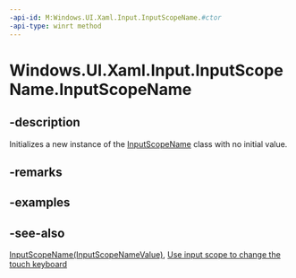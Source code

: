 ```yaml
---
-api-id: M:Windows.UI.Xaml.Input.InputScopeName.#ctor
-api-type: winrt method
---
```


<!-- Method syntax
public InputScopeName()
-->

# Windows.UI.Xaml.Input.InputScopeName.InputScopeName

## -description

Initializes a new instance of the [InputScopeName](inputscopename.md) class with no initial value.


## -remarks

## -examples

## -see-also

[InputScopeName(InputScopeNameValue)](inputscopename_inputscopename_16759151.md), [Use input scope to change the touch keyboard](/windows/uwp/design/input/use-input-scope-to-change-the-touch-keyboard)
